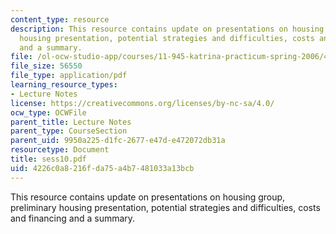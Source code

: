 ```yaml
---
content_type: resource
description: This resource contains update on presentations on housing group, preliminary
  housing presentation, potential strategies and difficulties, costs and financing
  and a summary.
file: /ol-ocw-studio-app/courses/11-945-katrina-practicum-spring-2006/4226c0a8216fda75a4b7481033a13bcb_sess10.pdf
file_size: 56550
file_type: application/pdf
learning_resource_types:
- Lecture Notes
license: https://creativecommons.org/licenses/by-nc-sa/4.0/
ocw_type: OCWFile
parent_title: Lecture Notes
parent_type: CourseSection
parent_uid: 9950a225-d1fc-2677-e47d-e472072db31a
resourcetype: Document
title: sess10.pdf
uid: 4226c0a8-216f-da75-a4b7-481033a13bcb
---
```

This resource contains update on presentations on housing group, preliminary housing presentation, potential strategies and difficulties, costs and financing and a summary.